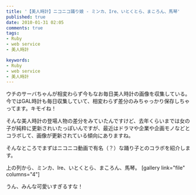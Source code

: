 ```yaml
---
title: '【美人時計】ニコニコ踊り娘 - ミンカ、Ire、いとくとら、まころん、馬琴'
published: true
date: 2010-01-31 02:05
comments: true
tags:
- Ruby
- web service
- 美人時計

keywords:
- Ruby
- web service
- 美人時計
---
```

ウチのサーバちゃんが相変わらず今もなお毎日美人時計の画像を収集している。今ではGAL時計も毎日収集していて、相変わらず差分のみちゃっかり保存しちゃってます。キモイね！

そんな美人時計の登場人物の差分をみていたんですけど、去年くらいまでは女の子が純粋に更新されいたっぽいんですが、最近はドラマや企業や企画モノなどとコラボして、画像が更新されている傾向にありますね。

そんなところでまずはニコニコ動画で有名（？）な踊り子とのコラボを紹介します。

上の列から、ミンカ、Ire、いとくとら、まころん、馬琴。
[gallery link="file" columns="4"]

うん、みんな可愛いすぎるすな！